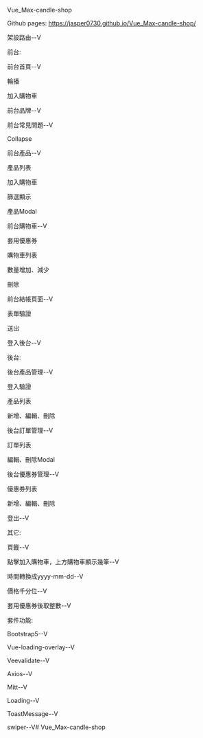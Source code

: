 Vue_Max-candle-shop

Github pages: https://jasper0730.github.io/Vue_Max-candle-shop/

架設路由--V

前台:

前台首頁--V

輪播

加入購物車

前台品牌--V

前台常見問題--V

Collapse

前台產品--V

產品列表

加入購物車

篩選顯示

產品Modal

前台購物車--V

套用優惠券

購物車列表

數量增加、減少

刪除

前台結帳頁面--V

表單驗證

送出

登入後台--V

後台:

後台產品管理--V

登入驗證

產品列表

新增、編輯、刪除

後台訂單管理--V

訂單列表

編輯、刪除Modal

後台優惠券管理--V

優惠券列表

新增、編輯、刪除

登出--V

其它:

頁籤--V

點擊加入購物車，上方購物車顯示幾筆--V

時間轉換成yyyy-mm-dd--V

價格千分位--V

套用優惠券後取整數--V

套件功能:

Bootstrap5--V

Vue-loading-overlay--V

Veevalidate--V

Axios--V

Mitt--V

Loading--V

ToastMessage--V

swiper--V# Vue_Max-candle-shop
